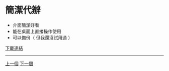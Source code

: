 # 簡潔代辦
* 介面簡潔好看
* 能在桌面上直接操作使用
* 可以備份（ 但我還沒試用過 ）

[下載連結](https://play.google.com/store/apps/details?id=com.stuff.todo)
***
[上一個](安卓/google%20Tasks.md) [下一個](安卓/翻頁時鐘.md)

